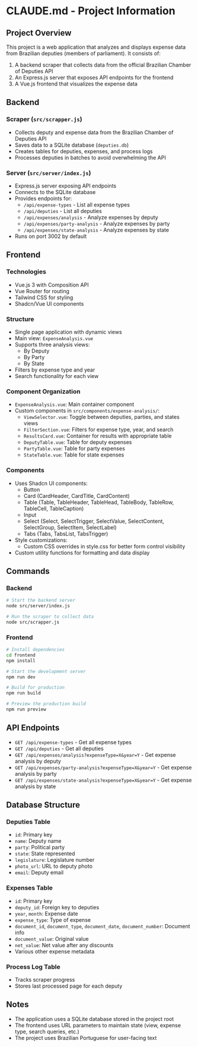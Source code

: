 # CLAUDE.md - Project Information

## Project Overview
This project is a web application that analyzes and displays expense data from Brazilian deputies (members of parliament). It consists of:

1. A backend scraper that collects data from the official Brazilian Chamber of Deputies API
2. An Express.js server that exposes API endpoints for the frontend
3. A Vue.js frontend that visualizes the expense data

## Backend

### Scraper (`src/scrapper.js`)
- Collects deputy and expense data from the Brazilian Chamber of Deputies API
- Saves data to a SQLite database (`deputies.db`)
- Creates tables for deputies, expenses, and process logs
- Processes deputies in batches to avoid overwhelming the API

### Server (`src/server/index.js`)
- Express.js server exposing API endpoints
- Connects to the SQLite database
- Provides endpoints for:
  - `/api/expense-types` - List all expense types
  - `/api/deputies` - List all deputies
  - `/api/expenses/analysis` - Analyze expenses by deputy
  - `/api/expenses/party-analysis` - Analyze expenses by party
  - `/api/expenses/state-analysis` - Analyze expenses by state
- Runs on port 3002 by default

## Frontend

### Technologies
- Vue.js 3 with Composition API
- Vue Router for routing
- Tailwind CSS for styling
- Shadcn/Vue UI components

### Structure
- Single page application with dynamic views
- Main view: `ExpenseAnalysis.vue`
- Supports three analysis views:
  - By Deputy
  - By Party
  - By State
- Filters by expense type and year
- Search functionality for each view

### Component Organization
- `ExpenseAnalysis.vue`: Main container component
- Custom components in `src/components/expense-analysis/`:
  - `ViewSelector.vue`: Toggle between deputies, parties, and states views
  - `FilterSection.vue`: Filters for expense type, year, and search
  - `ResultsCard.vue`: Container for results with appropriate table
  - `DeputyTable.vue`: Table for deputy expenses
  - `PartyTable.vue`: Table for party expenses
  - `StateTable.vue`: Table for state expenses

### Components
- Uses Shadcn UI components:
  - Button
  - Card (CardHeader, CardTitle, CardContent)
  - Table (Table, TableHeader, TableHead, TableBody, TableRow, TableCell, TableCaption)
  - Input
  - Select (Select, SelectTrigger, SelectValue, SelectContent, SelectGroup, SelectItem, SelectLabel)
  - Tabs (Tabs, TabsList, TabsTrigger)
- Style customizations:
  - Custom CSS overrides in style.css for better form control visibility
- Custom utility functions for formatting and data display

## Commands

### Backend
```bash
# Start the backend server
node src/server/index.js

# Run the scraper to collect data
node src/scrapper.js
```

### Frontend
```bash
# Install dependencies
cd frontend
npm install

# Start the development server
npm run dev

# Build for production
npm run build

# Preview the production build
npm run preview
```

## API Endpoints

- `GET /api/expense-types` - Get all expense types
- `GET /api/deputies` - Get all deputies
- `GET /api/expenses/analysis?expenseType=X&year=Y` - Get expense analysis by deputy
- `GET /api/expenses/party-analysis?expenseType=X&year=Y` - Get expense analysis by party
- `GET /api/expenses/state-analysis?expenseType=X&year=Y` - Get expense analysis by state

## Database Structure

### Deputies Table
- `id`: Primary key
- `name`: Deputy name
- `party`: Political party
- `state`: State represented
- `legislature`: Legislature number
- `photo_url`: URL to deputy photo
- `email`: Deputy email

### Expenses Table
- `id`: Primary key
- `deputy_id`: Foreign key to deputies
- `year`, `month`: Expense date
- `expense_type`: Type of expense
- `document_id`, `document_type`, `document_date`, `document_number`: Document info
- `document_value`: Original value
- `net_value`: Net value after any discounts
- Various other expense metadata

### Process Log Table
- Tracks scraper progress
- Stores last processed page for each deputy

## Notes
- The application uses a SQLite database stored in the project root
- The frontend uses URL parameters to maintain state (view, expense type, search queries, etc.)
- The project uses Brazilian Portuguese for user-facing text